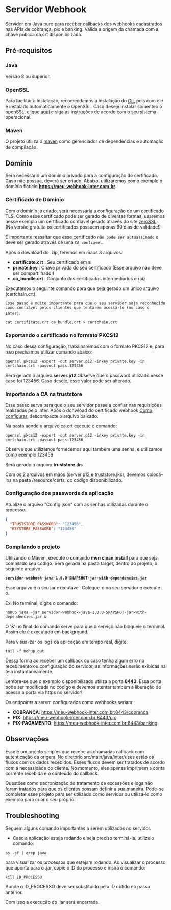 # Servidor Webhook

Servidor em Java puro para receber callbacks dos webhooks cadastrados nas APIs de cobrança, pix e banking.
Valida a origem da chamada com a chave pública ca.crt disponibilizada.

## Pré-requisitos

### Java
Versão 8 ou superior.

### OpenSSL
Para facilitar a instalação, recomendamos a instalação do [Git](https://git-scm.com/downloads), pois com ele é instalado automaticamente o OpenSSL.
Caso deseje instalar somenteo o openSSL, clique [aqui](https://www.openssl.org/source/) e siga as instruções de acordo com o seu sistema operacional.

### Maven
O projeto utiliza o [maven](https://maven.apache.org) como gerenciador de dependências e automação de compilação.


## Domínio
Será necessário um domínio privado para a configuração do certificado. Caso não possua, deverá ser criado.
Abaixo, utilizaremos como exemplo o domínio fictício **https://meu-webhook-inter.com.br**.

### Certificado de Domínio
Com o domínio já criado, será necessária a configuração de um certificado TLS.
Como esse certificado pode ser gerado de diversas formas, usaremos nesse exemplo um certificado confiável gerado através do site [zeroSSL](https://zerossl.com).
(Na versão gratuita os certificados possuem apenas 90 dias de validade!)

É importante ressaltar que esse certificado `não pode ser autoassinado` e deve ser gerado através de uma `CA confiável`.

Após o download do .zip, teremos em mãos 3 arquivos:
- **certificate.crt** : Seu certificado em si
- **private.key** : Chave privada do seu certificado (Esse arquivo não deve ser compartilhado!)
- **ca_bundle.crt** : Conjunto dos certificados intermediários e raiz


Executamos o seguinte comando para que seja gerado um único arquivo (certchain.crt).

`Esse passo é muito importante para que o seu servidor seja reconhecido como confiável pelos clientes que tentarem acessá-lo (no caso o Inter)`.
```
cat certificate.crt ca_bundle.crt > certchain.crt
```

### Exportando o certificado no formato PKCS12
No caso dessa configuração, trabalharemos com o formato PKCS12 e, para isso precisamos utilizar comando abaixo:
```
openssl pkcs12 -export -out server.p12 -inkey private.key -in certchain.crt -passout pass:123456
```
Será gerado o arquivo **server.p12**
Observe que o password utilizado nesse caso foi 123456. Caso deseje, esse valor pode ser alterado.


### Importando a CA na truststore

Esse passo serve para que o seu servidor passe a confiar nas requisições realizadas pelo Inter.
Após o donwload do certificado webhook [Como configurar](https://developers.inter.co/docs/webhooks/como-config-webhooks), descompacte o arquivo baixado.

Na pasta aonde o arquivo ca.crt execute o comando:
```
openssl pkcs12 -export -out server.p12 -inkey private.key -in certchain.crt -passout pass:123456
```
Observe que utilizamos fornecemos aqui também uma senha, e utilizamos como exemplo 123456

Será gerado o arquivo **truststore.jks**

Com os 2 arquivos em mãos (server.p12 e truststore.jks), devemos colocá-los na pasta /resource/certs, do código disponibilizado.

### Configuração dos passwords da aplicação

Atualize o arquivo "Config.json" com as senhas utilizadas durante o processo.

```json
{
  "TRUSTSTORE_PASSWORD": "123456",
  "KEYSTORE_PASSWORD": "123456"
}
```

### Compilando o projeto

Utilizando o Maven, execute o comando **mvn clean install** para que seja compilado seu código.
Será gerada na pasta target, dentro do projeto, o seguinte arquivo:

**`servidor-webhook-java-1.0.0-SNAPSHOT-jar-with-dependencies.jar`**

Esse arquivo é o seu jar executável. Coloque-o no seu servidor e execute-o.

Ex: 
No terminal, digite o comando:
```
nohup java -jar servidor-webhook-java-1.0.0-SNAPSHOT-jar-with-dependencies.jar &
```
O '&' no final do comando serve para que o serviço não bloqueie o terminal. Assim ele é executado em background.

Para visualizar os logs da aplicação em tempo real, digite:
```
tail -f nohup.out
```
Dessa forma ao receber um callback ou caso tenha algum erro no recebimento ou configuração do servidor, as informações serão exibidas na tela instantaneamente.


Lembre-se que o exemplo disponibilizado utiliza a porta **8443**. Essa porta pode ser modificada no código e devemos atentar também a liberação de acesso a porta via https no servidor!

Os endpoints a serem configurados como webhooks seriam:

- **COBRANÇA**: https://meu-webhook-inter.com.br:8443/cobranca
- **PIX**: https://meu-webhook-inter.com.br:8443/pix
- **PIX-PAGAMENTO**: https://meu-webhook-inter.com.br:8443/banking


## Observações

Esse é um projeto simples que recebe as chamadas callback com autenticação da origem. No diretório
src/main/java/inter/uses estão os fluxos com os dados recebidos.
Esses fluxos devem ser tratados de acordo com a necessidade do cliente. No momento, eles apenas imprimem a conta
corrente recebida e o conteúdo do callback.

Questões como padronização do tratamento de excessões e logs não foram tratados para que os clientes possam definir a
sua maneira. Pode-se completar esse projeto para ser utilizado como servidor ou utiliza-lo como exemplo para criar o seu
próprio.


## Troubleshooting

Seguem alguns comando importantes a serem utilizados no servidor.

- Caso a aplicação esteja rodando e seja preciso terminá-la, utilize o comando:
```
ps -ef | grep java
```
para visualizar os processos que estejam rodando.
Ao visualizar o processo que aponta para o .jar, copie o ID do processo e insira o comando:
```
kill ID_PROCESSO
```
Aonde o ID_PROCESSO deve ser substituído pelo ID obtido no passo anterior.

Com isso a execução do .jar será encerrada.
